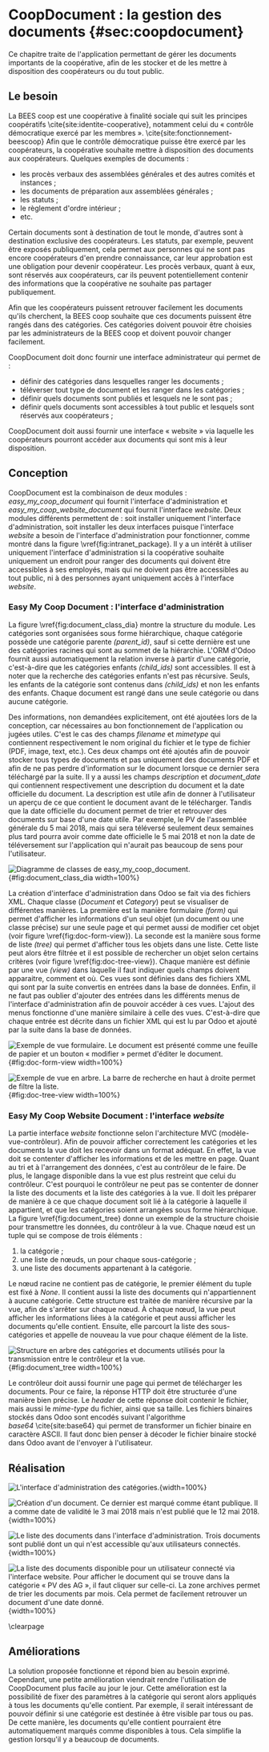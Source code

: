 # CoopDocument : la gestion des documents {#sec:coopdocument}

Ce chapitre traite de l'application permettant de gérer les documents
importants de la coopérative, afin de les stocker et de les mettre à
disposition des coopérateurs ou du tout public.


## Le besoin

La BEES coop est une coopérative à finalité sociale qui suit les
principes coopératifs \cite{site:identite-cooperative}, notamment celui
du « contrôle démocratique exercé par les
membres ». \cite{site:fonctionnement-beescoop}
Afin que le contrôle démocratique puisse être exercé par les
coopérateurs, la coopérative souhaite mettre à disposition des documents
aux coopérateurs. Quelques exemples de documents :

- les procès verbaux des assemblées générales et des autres comités et
  instances ;
- les documents de préparation aux assemblées générales ;
- les statuts ;
- le règlement d'ordre intérieur ;
- etc.

Certain documents sont à destination de tout le monde, d'autres sont à
destination exclusive des coopérateurs. Les statuts, par exemple,
peuvent être exposés publiquement, cela permet aux personnes qui ne
sont pas encore coopérateurs d'en prendre connaissance, car leur
approbation est une obligation pour devenir coopérateur.  Les procès
verbaux, quant à eux, sont réservés aux coopérateurs, car ils peuvent
potentiellement contenir des informations que la coopérative ne souhaite
pas partager publiquement.

Afin que les coopérateurs puissent retrouver facilement les documents
qu'ils cherchent, la BEES coop souhaite que ces documents puissent être
rangés dans des catégories. Ces catégories doivent pouvoir être choisies
par les administrateurs de la BEES coop et doivent pouvoir changer
facilement.

CoopDocument doit donc fournir une interface administrateur qui permet
de :

- définir des catégories dans lesquelles ranger les documents ;
- téléverser tout type de document et les ranger dans les catégories ;
- définir quels documents sont publiés et lesquels ne le sont pas ;
- définir quels documents sont accessibles à tout public et lesquels
  sont réservés aux coopérateurs ;

CoopDocument doit aussi fournir une interface « website » via laquelle
les coopérateurs pourront accéder aux documents qui sont mis à leur
disposition.


## Conception

CoopDocument est la combinaison de deux modules :
*easy_my_coop_document* qui fournit l'interface d'administration et
*easy_my_coop_website_document* qui fournit l'interface *website*. Deux
modules différents permettent de : soit installer uniquement l'interface
d'administration, soit installer les deux interfaces puisque l'interface
*website* a besoin de l'interface d'administration pour fonctionner,
comme montré dans la figure \vref{fig:intranet_package}. Il y a un
intérêt à utiliser uniquement l'interface d'administration si la
coopérative souhaite uniquement un endroit pour ranger des documents qui
doivent être accessibles à ses employés, mais qui ne doivent pas être
accessibles au tout public, ni à des personnes ayant uniquement accès à
l'interface *website*.


### Easy My Coop Document : l'interface d'administration

La figure \vref{fig:document_class_dia} montre la structure du module.
Les catégories sont organisées sous forme hiérarchique, chaque catégorie
possède une catégorie parente *(parent_id)*, sauf si cette dernière est
une des catégories racines qui sont au sommet de la hiérarchie. L'ORM
d'Odoo fournit aussi automatiquement la relation inverse à partir d'une
catégorie, c'est-à-dire que les catégories enfants *(child_ids)* sont
accessibles. Il est à noter que la recherche des catégories enfants
n'est pas récursive. Seuls, les enfants de la catégorie sont contenus
dans *(child_ids)* et non les enfants des enfants. Chaque document est
rangé dans une seule catégorie ou dans aucune catégorie.

Des informations, non demandées explicitement, ont été ajoutées lors de
la conception, car nécessaires au bon fonctionnement de l'application ou
jugées utiles. C'est le cas des champs *filename* et *mimetype* qui
contiennent respectivement le nom original du fichier et le type de
fichier (PDF, image, text, etc.). Ces deux champs ont été ajoutés afin
de pouvoir stocker tous types de documents et pas uniquement des
documents PDF et afin de ne pas perdre d'information sur le document
lorsque ce dernier sera téléchargé par la suite. Il y a aussi les champs
*description* et *document_date* qui contiennent respectivement une
description du document et la date officielle du document. La
description est utile afin de donner à l'utilisateur un aperçu de ce que
contient le document avant de le télécharger. Tandis que la date
officielle du document permet de trier et retrouver des documents sur
base d'une date utile. Par exemple, le PV de l'assemblée générale du 5
mai 2018, mais qui sera téléversé seulement deux semaines plus tard
pourra avoir comme date officielle le 5 mai 2018 et non la date de
téléversement sur l'application qui n'aurait pas beaucoup de sens pour
l'utilisateur.

![Diagramme de classes de *easy_my_coop_document*.](images/easy_my_coop_document.png){#fig:document_class_dia
width=100%}

La création d'interface d'administration dans Odoo se fait via des
fichiers XML. Chaque classe (*Document* et *Category*) peut se
visualiser de différentes manières. La première est la manière
formulaire *(form)* qui permet d'afficher les informations d'un seul
objet (un document ou une classe précise) sur une seule page et qui
permet aussi de modifier cet objet (voir
figure \vref{fig:doc-form-view}). La seconde est la manière sous forme
de liste *(tree)* qui permet d'afficher tous les objets dans une liste.
Cette liste peut alors être filtrée et il est possible de rechercher un
objet selon certains critères (voir figure \vref{fig:doc-tree-view}).
Chaque manière est définie par une vue *(view)* dans laquelle il faut
indiquer quels champs doivent apparaitre, comment et où. Ces vues sont
définies dans des fichiers XML qui sont par la suite convertis en
entrées dans la base de données. Enfin, il ne faut pas oublier d'ajouter
des entrées dans les différents menus de l'interface d'administration
afin de pouvoir accéder à ces vues. L'ajout des menus fonctionne d'une
manière similaire à celle des vues.  C'est-à-dire que chaque entrée est
décrite dans un fichier XML qui est lu par Odoo et ajouté par la suite
dans la base de données.

![Exemple de vue formulaire. Le document est présenté comme une feuille
de papier et un bouton « modifier » permet d'éditer le
document.](images/doc_form_view.90.png){#fig:doc-form-view width=100%}

![Exemple de vue en arbre. La barre de recherche en haut à droite permet
de filtre la liste.](images/doc_tree_view.90.png){#fig:doc-tree-view
width=100%}


### Easy My Coop Website Document : l'interface *website*

La partie interface *website* fonctionne selon l'architecture MVC
(modèle-vue-contrôleur). Afin de pouvoir afficher correctement les
catégories et les documents la vue doit les recevoir dans un format
adéquat. En effet, la vue doit se contenter d'afficher les informations
et de les mettre en page. Quant au tri et à l'arrangement des données,
c'est au contrôleur de le faire. De plus, le langage disponible dans la
vue est plus restreint que celui du contrôleur. C'est pourquoi le
contrôleur ne peut pas se contenter de donner la liste des documents et
la liste des catégories à la vue. Il doit les préparer de manière à ce
que chaque document soit lié à la catégorie à laquelle il appartient, et
que les catégories soient arrangées sous forme hiérarchique. La
figure \vref{fig:document_tree} donne un exemple de la structure choisie
pour transmettre les données, du contrôleur à la vue. Chaque nœud est un
tuple qui se compose de trois éléments :

1. la catégorie ;
2. une liste de nœuds, un pour chaque sous-catégorie ;
3. une liste des documents appartenant à la catégorie.

Le nœud racine ne contient pas de catégorie, le premier élément du tuple
est fixé à *None*. Il contient aussi la liste des documents qui
n'appartiennent à aucune catégorie. Cette structure est traitée de
manière récursive par la vue, afin de s'arrêter sur chaque nœud. À
chaque nœud, la vue peut afficher les informations liées à la catégorie
et peut aussi afficher les documents qu'elle contient. Ensuite, elle
parcourt la liste des sous-catégories et appelle de nouveau la vue pour
chaque élément de la liste.

![Structure en arbre des catégories et documents utilisés pour
la transmission entre le contrôleur et la vue.](
images/document-tree.png){#fig:document_tree width=100%}

Le contrôleur doit aussi fournir une page qui permet de télécharger les
documents. Pour ce faire, la réponse HTTP doit être structurée d'une
manière bien précise. Le *header* de cette réponse doit contenir le
fichier, mais aussi le *mime-type* du fichier, ainsi que sa taille. Les
fichiers binaires stockés dans Odoo sont encodés suivant l'algorithme
*base64* \cite{site:base64} qui permet de transformer un fichier binaire
en caractère ASCII. Il faut donc bien penser à décoder le fichier
binaire stocké dans Odoo avant de l'envoyer à l'utilisateur.


## Réalisation

![L'interface d'administration des
catégories.](images/doc_cat_admin_tree_view.png){width=100%}

![Création d'un document. Ce dernier est marqué comme étant publique. Il
a comme date de validité le 3 mai 2018 mais n'est publié que le 12 mai
2018.](images/doc_create_doc.png){width=100%}

![Le liste des documents dans l'interface d'administration. Trois
documents sont publié dont un qui n'est accessible qu'aux utilisateurs
connectés.](images/doc_admin_tree_view.png){width=100%}

![La liste des documents disponible pour un utilisateur connecté via
l'interface *website*. Pour afficher le document qui se trouve dans la
catégorie « PV des AG », il faut cliquer sur celle-ci. La zone archives
permet de trier les documents par mois. Cela permet de facilement
retrouver un document d'une date
donné.](images/doc_website_view.png){width=100%}

\clearpage

## Améliorations

La solution proposée fonctionne et répond bien au besoin exprimé.
Cependant, une petite amélioration viendrait rendre l'utilisation de
CoopDocument plus facile au jour le jour. Cette amélioration est la
possibilité de fixer des paramètres à la catégorie qui seront alors
appliqués à tous les documents qu'elle contient. Par exemple, il serait
intéressant de pouvoir définir si une catégorie est destinée à être
visible par tous ou pas. De cette manière, les documents qu'elle
contient pourraient être automatiquement marqués comme disponibles à
tous. Cela simplifie la gestion lorsqu'il y a beaucoup de documents.
